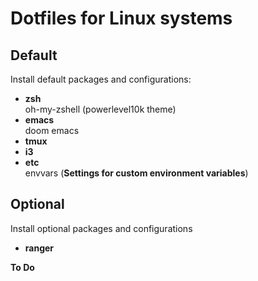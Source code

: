 Dotfiles for Linux systems
=============================

Default
---------

Install default packages and configurations:
* **zsh** <br />
 oh-my-zshell (powerlevel10k theme)
* **emacs** <br />
 doom emacs
* **tmux**
* **i3**
* **etc** <br />
 envvars (**Settings for custom environment variables**)


Optional
---------

Install optional packages and configurations

* **ranger** <br />

**To Do**
      
